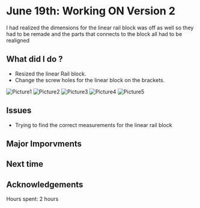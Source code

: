 # June 19th: Working ON Version 2

I had realized the dimensions for the linear rail block was off as well so they had to be remade and the parts that connects to the block all had to be realigned

## What did I do ?
  - Resized the linear Rail block.
  - Change the screw holes for the linear block on the brackets. 


![Picture1](https://github.com/user-attachments/assets/728da0f5-1a82-44e1-a6e4-571b8957b2f9)
![Picture2](https://github.com/user-attachments/assets/ee55aaec-74ad-4ddb-8e56-790e6f2a3870)
![Picture3](https://github.com/user-attachments/assets/ba6fe081-c225-407f-8aa0-f6dc935ea0a7)
![Picture4](https://github.com/user-attachments/assets/530834e8-bb32-4bf7-ace1-fe2d31b9e575)
![Picture5](https://github.com/user-attachments/assets/4fb7da54-5f48-436b-8ff0-d8f9d0119773)



## Issues 
- Trying to find the correct measurements for the linear rail block

## Major Imporvments 

## Next time
  
## Acknowledgements


Hours spent:  2 hours
